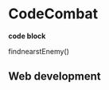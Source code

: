 # CodeCombat

**code block**

findnearstEnemy()


## Web development

<br>






















































































































































































































